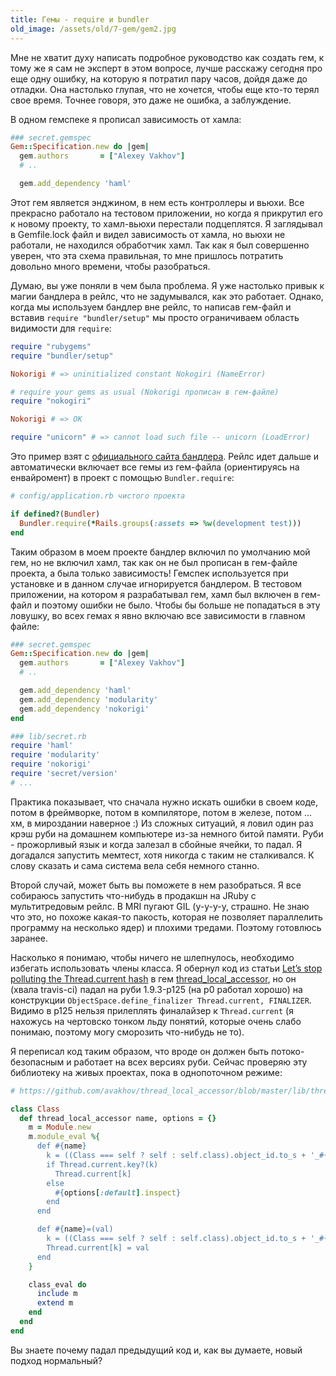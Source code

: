 ```yaml
---
title: Гемы - require и bundler
old_image: /assets/old/7-gem/gem2.jpg
---
```


Мне не хватит духу написать подробное руководство как создать гем, к тому же я сам не эксперт в этом вопросе, лучше
расскажу сегодня про еще одну ошибку, на которую я потратил пару часов, дойдя даже до отладки. Она
настолько глупая, что не хочется, чтобы еще кто-то терял свое время. Точнее говоря, это даже не ошибка, а заблуждение.

В одном гемспеке я прописал зависимость от хамла:

``` ruby
### secret.gemspec
Gem::Specification.new do |gem|
  gem.authors       = ["Alexey Vakhov"]
  # ..

  gem.add_dependency 'haml'
```

Этот гем является энджином, в нем есть контроллеры и вьюхи. Все прекрасно работало на тестовом приложении, но когда я прикрутил
его к новому проекту, то хамл-вьюхи перестали подцеплятся. Я заглядывал в Gemfile.lock файл и видел зависимость от хамла, но вьюхи
не работали, не находился обработчик хамл. Так как я был совершенно уверен, что эта схема правильная, то мне пришлось потратить
довольно много времени, чтобы разобраться.

Думаю, вы уже поняли в чем была проблема. Я уже настолько привык к магии бандлера в рейлс, что не задумывался,
как это работает. Однако, когда мы используем бандлер вне рейлс, то написав гем-файл и вставив `require "bundler/setup"`
мы просто ограничиваем область видимости для `require`:

``` ruby
require "rubygems"
require "bundler/setup"

Nokorigi # => uninitialized constant Nokogiri (NameError)

# require your gems as usual (Nokorigi прописан в гем-файле)
require "nokogiri"

Nokorigi # => OK

require "unicorn" # => cannot load such file -- unicorn (LoadError)
```

Это пример взят с [официального сайта бандлера](http://gembundler.com/). Рейлс идет дальше и автоматически включает
все гемы из гем-файла (ориентируясь на енвайромент) в проект с помощью `Bundler.require`:

``` ruby
# config/application.rb чистого проекта

if defined?(Bundler)
  Bundler.require(*Rails.groups(:assets => %w(development test)))
end
```

Таким образом в моем проекте бандлер включил по умолчанию мой гем, но не включил хамл, так как он не был прописан в гем-файле проекта, 
а была только зависимость!
Гемспек используется при установке и в данном случае игнорируется бандлером. В тестовом приложении, на котором я разрабатывал гем,
хамл был включен в гем-файл и поэтому ошибки не было. Чтобы бы больше не попадаться в эту ловушку, во всех гемах я явно включаю
все зависимости в главном файле:

``` ruby
### secret.gemspec
Gem::Specification.new do |gem|
  gem.authors       = ["Alexey Vakhov"]
  # ..

  gem.add_dependency 'haml'
  gem.add_dependency 'modularity'
  gem.add_dependency 'nokorigi'
end

### lib/secret.rb
require 'haml'
require 'modularity'
require 'nokorigi'
require 'secret/version'
# ...
```

Практика показывает, что сначала нужно искать ошибки в своем коде, потом в фреймворке, потом в компиляторе, потом в железе, потом ... хм, в мироздании наверное :) Из сложных ситуаций, я ловил один раз крэш руби на домашнем компьютере из-за немного битой памяти. Руби - прожорливый язык и когда залезал в сбойные ячейки, то падал. Я догадался запустить мемтест, хотя никогда с таким не сталкивался. К слову сказать и сама система вела себя немного станно. 

Второй случай, может быть вы поможете в нем разобраться. Я все собираюсь запустить что-нибудь в
продакшн на JRuby с мультитредовым рейлс. В MRI пугают GIL (у-у-у-у, страшно. Не знаю что это, но похоже какая-то пакость, которая
не позволяет параллелить программу на несколько ядер) и плохими тредами. Поэтому готовлюсь заранее.

Насколько я понимаю, чтобы
ничего не шлепнулось, необходимо избегать использовать члены класса. Я обернул код из статьи [Let’s stop polluting the Thread.current hash](http://coderrr.wordpress.com/2008/04/10/lets-stop-polluting-the-threadcurrent-hash/) в
гем [thread_local_accessor](https://github.com/avakhov/thread_local_accessor), но он (хвала travis-ci) падал на руби 1.9.3-p125
(на p0 работал хорошо) на конструкции `ObjectSpace.define_finalizer Thread.current, FINALIZER`. Видимо в p125 нельзя прилеплять
финалайзер к `Thread.current` (я нахожусь на чертовско тонком льду понятий, которые очень слабо понимаю,
поэтому могу сморозить что-нибудь не то).

Я переписал код таким образом, что вроде он должен быть потоко-безопасным и
работает на всех версиях руби. Сейчас проверяю эту библиотеку на живых проектах, пока в однопоточном режиме:

``` ruby
# https://github.com/avakhov/thread_local_accessor/blob/master/lib/thread_local_accessor.rb

class Class
  def thread_local_accessor name, options = {}
    m = Module.new
    m.module_eval %{
      def #{name}
        k = ((Class === self ? self : self.class).object_id.to_s + '_#{name}').to_sym
        if Thread.current.key?(k)
          Thread.current[k]
        else
          #{options[:default].inspect}
        end
      end

      def #{name}=(val)
        k = ((Class === self ? self : self.class).object_id.to_s + '_#{name}').to_sym
        Thread.current[k] = val
      end
    }

    class_eval do
      include m
      extend m
    end
  end
end
```

Вы знаете почему падал предыдущий код и, как вы думаете, новый подход нормальный?
